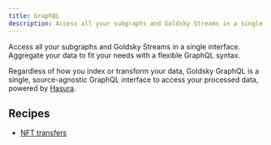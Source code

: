```yaml
---
title: GraphQL
description: Access all your subgraphs and Goldsky Streams in a single interface. Aggregate your data to fit your needs.
---
```


Access all your subgraphs and Goldsky Streams in a single interface. Aggregate your data to fit your needs with a flexible GraphQL syntax.

Regardless of how you index or transform your data, Goldsky GraphQL is a single, source-agnostic GraphQL interface to access your processed data, powered by [Hasura](https://hasura.io/).

## Recipes

- [NFT transfers](/recipes/nft-transfers)

